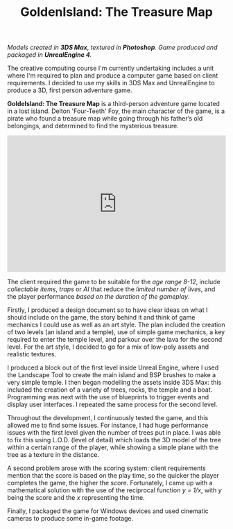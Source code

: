 ﻿---
title: "GoldenIsland: The Treasure Map"
description: "A complete adventure map game where Delton, a pirate, wants to find and take a treasure hidden inside the forest."
layout: post

imgpath: "GoldenIsland/"
ft: "ft.jpg"
renders: "1.jpg,2.jpg,3.jpg,4.jpg,5.jpg,6.jpg"
---
*Models created in **3DS Max**, textured in **Photoshop**. Game produced and packaged in **UnrealEngine 4**.*

The creative computing course I'm currently undertaking includes a unit where I'm required to plan and produce a computer game based on client requirements. I decided to use my skills in 3DS Max and UnrealEngine to produce a 3D, first person adventure game.

**GoldeIsland: The Treasure Map** is a third-person adventure game located in a lost island. Delton 'Four-Teeth' Foy, the main character of the game, is a pirate who found a treasure map while going through his father’s old belongings, and determined to find the mysterious treasure.

<iframe width="100%" height="315" src="https://www.youtube.com/embed/PbeNuS-agbg" frameborder="0" allowfullscreen></iframe>


The client required the game to be suitable for the _age range 8-12_, include _collectable items_, _traps_ or _AI_ that reduce the _limited number of lives_, and the player performance _based on the duration of the gameplay_.

Firstly, I produced a design document so to have clear ideas on what I should include on the game, the story behind it and think of game mechanics I could use as well as an art style. The plan included the creation of two levels (an island and a temple), use of simple game mechanics, a key required to enter the temple level, and parkour over the lava for the second level. For the art style, I decided to go for a mix of low-poly assets and realistic textures.

I produced a block out of the first level inside Unreal Engine, where I used the Landscape Tool to create the main island and BSP brushes to make a very simple temple. I then began modelling the assets inside 3DS Max: this included the creation of a variety of trees, rocks, the temple and a boat. Programming was next with the use of blueprints to trigger events and display user interfaces. I repeated the same process for the second level.

Throughout the development, I continuously tested the game, and this allowed me to find some issues. For instance, I had huge performance issues with the first level given the number of trees put in place. I was able to fix this using L.O.D. (level of detail) which loads the 3D model of the tree within a certain range of the player, while showing a simple plane with the tree as a texture in the distance.

A second problem arose with the scoring system: client requirements mention that the score is based on the play time, so the quicker the player completes the game, the higher the score. Fortunately, I came up with a mathematical solution with the use of the reciprocal function _y = 1/x_, with _y_ being the score and the _x_ representing the time.

Finally, I packaged the game for Windows devices and used cinematic cameras to produce some in-game footage.